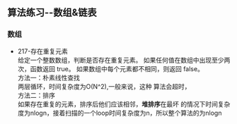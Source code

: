 ## 算法练习--数组&链表
### 数组
- 217-存在重复元素\
给定一个整数数组，判断是否存在重复元素。
如果任何值在数组中出现至少两次，函数返回 true。
如果数组中每个元素都不相同，则返回 false。\
方法一：朴素线性查找\
两层循环，时间复杂度为O(N^2),一般来说，这种
算法会超时，\
方法二：排序\
如果存在重复的元素，排序后他们应该相邻，**堆排序**在最坏
的情况下时间复杂度为nlogn，接着扫描的一个loop时间复杂度为n，所以整个算法的为nlogn

